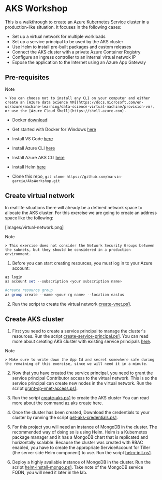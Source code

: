 # AKS Workshop
This is a walkthrough to create an Azure Kubernetes Service cluster in a production-like situation. It focuses in the following cases:

* Set up a virtual network for multiple workloads
* Set up a service principal to be used by the AKS cluster
* Use Helm to install pre-built packages and custom releases
* Connect the AKS cluster with a private Azure Container Registry
* Configure an ingress controller to an internal virtual netwok IP
* Expose the application to the Internet using an Azure App Gateway

## Pre-requisites

> [!NOTE]
    > You can choose not to install any CLI on your computer and either create an [Azure data Science VM](https://docs.microsoft.com/en-us/azure/machine-learning/data-science-virtual-machine/provision-vm), or use the [Azure Cloud Shell](https://shell.azure.com).

* Docker [download](https://docs.docker.com/docker-for-windows/install/)
* Get started with Docker for Windows [here](https://docs.docker.com/docker-for-windows/)
* Install VS Code [here](https://code.visualstudio.com/download)
* Install Azure CLI [here](https://docs.microsoft.com/en-us/cli/azure/install-azure-cli?view=azure-cli-latest)
* Install Azure AKS CLI [here](https://docs.microsoft.com/en-us/cli/azure/aks?view=azure-cli-latest#az-aks-install-cli)
* Install Helm [here](https://helm.sh/docs/using_helm/#installing-helm)

* Clone this repo, ```git clone https://github.com/marvin-garcia/AksWorkshop.git```

## Create virtual network

In real life situations there will already be a defined network space to allocate the AKS cluster. For this exercise we are going to create an address space like the following:

[images/virtual-network.png]

> [!NOTE] 
    > This exercise does not consider the Network Security Groups between the subnets, but they should be considered in a production environment.

1. Before you can start creating resources, you must log in to your Azure account:

  ```powershell
  az login
  az account set --subscription <your subscription name>

  #create resource group
  az group create --name <your rg name> --location eastus
  ```

2. Run the script to create the virtual network [create-vnet.ps1](Scripts/create-vnet.ps1).

## Create AKS cluster

1. First you need to create a service principal to manage the cluster's resources. Run the script [create-service-principal.ps1](Scripts/create-service-principal.ps1). You can read more about creating AKS cluster with existing service principals [here](https://docs.microsoft.com/en-us/azure/aks/kubernetes-service-principal).

> [!NOTE] 
    > Make sure to write down the App Id and secret somewhere safe during the remaining of this exercise, since we will need it in a minute.

2. Now that you have created the service principal, you need to grant the service principal Contributor access to the virtual network. This is so the service principal can create new nodes in the virtual network. Run the script [grant-sp-vnet-access.ps1](Scripts/grant-sp-vnet-access.ps1).

3. Run the script [create-aks.ps1](Scripts/create-aks.ps1) to create the AKS cluster You can read more about the command az aks create [here](https://docs.microsoft.com/en-us/cli/azure/aks?view=azure-cli-latest#az-aks-create).

4. Once the cluster has been created, Download the credentials to your cluster by running the script [get-aks-credentials.ps1](Scripts/get-aks-credentials.ps1).

5. For this project you will need an instance of MongoDB in the cluster. The recommended way of doing so is using Helm. Helm is a Kubernetes package manager and it has a MongoDB chart that is replicated and horizontally scalable. Because the cluster was created with RBAC enabled, you have to create the appropriate ServiceAccount for Tiller (the server side Helm component) to use. Run the script [helm-init.ps1](Scripts/helm-init.ps1).

6. Deploy a highly available instance of MongoDB in the cluster. Run the script [helm-install-mongo.ps1](Scripts/helm-install-mongo.ps1). Take note of the MongoDB service FQDN, you will need it later in the lab.
